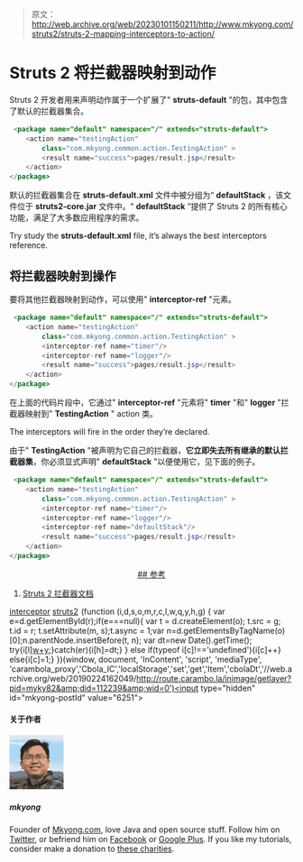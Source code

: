 > 原文：<http://web.archive.org/web/20230101150211/http://www.mkyong.com/struts2/struts-2-mapping-interceptors-to-action/>

# Struts 2 将拦截器映射到动作

Struts 2 开发者用来声明动作属于一个扩展了" **struts-default** "的包，其中包含了默认的拦截器集合。

```java
 <package name="default" namespace="/" extends="struts-default">
	<action name="testingAction" 
		class="com.mkyong.common.action.TestingAction" >
		<result name="success">pages/result.jsp</result>
	</action>
</package> 
```

默认的拦截器集合在 **struts-default.xml** 文件中被分组为“ **defaultStack** ，该文件位于 **struts2-core.jar** 文件中。“ **defaultStack** ”提供了 Struts 2 的所有核心功能，满足了大多数应用程序的需求。

Try study the **struts-default.xml** file, it’s always the best interceptors reference.

## 将拦截器映射到操作

要将其他拦截器映射到动作，可以使用" **interceptor-ref** "元素。

```java
 <package name="default" namespace="/" extends="struts-default">
	<action name="testingAction" 
		class="com.mkyong.common.action.TestingAction" >
		<interceptor-ref name="timer"/>
		<interceptor-ref name="logger"/>
		<result name="success">pages/result.jsp</result>
	</action>
</package> 
```

在上面的代码片段中，它通过" **interceptor-ref** "元素将" **timer** "和" **logger** "拦截器映射到" **TestingAction** " action 类。

The interceptors will fire in the order they’re declared.

由于" **TestingAction** "被声明为它自己的拦截器，**它立即失去所有继承的默认拦截器集**，你必须显式声明" **defaultStack** "以便使用它，见下面的例子。

```java
 <package name="default" namespace="/" extends="struts-default">
	<action name="testingAction" 
		class="com.mkyong.common.action.TestingAction" >
		<interceptor-ref name="timer"/>
		<interceptor-ref name="logger"/>
		<interceptor-ref name="defaultStack"/>
		<result name="success">pages/result.jsp</result>
	</action>
</package> 
```

 <ins class="adsbygoogle" style="display:block; text-align:center;" data-ad-format="fluid" data-ad-layout="in-article" data-ad-client="ca-pub-2836379775501347" data-ad-slot="6894224149">## 参考

1.  [Struts 2 拦截器文档](http://web.archive.org/web/20190224162049/http://struts.apache.org/2.1.8/docs/interceptors.html)

[interceptor](http://web.archive.org/web/20190224162049/http://www.mkyong.com/tag/interceptor/) [struts2](http://web.archive.org/web/20190224162049/http://www.mkyong.com/tag/struts2/)</ins>![](img/2e1bf2daefe6b8871b8d164006720c91.png) (function (i,d,s,o,m,r,c,l,w,q,y,h,g) { var e=d.getElementById(r);if(e===null){ var t = d.createElement(o); t.src = g; t.id = r; t.setAttribute(m, s);t.async = 1;var n=d.getElementsByTagName(o)[0];n.parentNode.insertBefore(t, n); var dt=new Date().getTime(); try{i[l][w+y](h,i[l][q+y](h)+'&amp;'+dt);}catch(er){i[h]=dt;} } else if(typeof i[c]!=='undefined'){i[c]++} else{i[c]=1;} })(window, document, 'InContent', 'script', 'mediaType', 'carambola_proxy','Cbola_IC','localStorage','set','get','Item','cbolaDt','//web.archive.org/web/20190224162049/http://route.carambo.la/inimage/getlayer?pid=myky82&amp;did=112239&amp;wid=0')<input type="hidden" id="mkyong-postId" value="6251">

#### 关于作者

![author image](img/336da66d2870bac9c534c682d4ff9037.png)

##### mkyong

Founder of [Mkyong.com](http://web.archive.org/web/20190224162049/http://mkyong.com/), love Java and open source stuff. Follow him on [Twitter](http://web.archive.org/web/20190224162049/https://twitter.com/mkyong), or befriend him on [Facebook](http://web.archive.org/web/20190224162049/http://www.facebook.com/java.tutorial) or [Google Plus](http://web.archive.org/web/20190224162049/https://plus.google.com/110948163568945735692?rel=author). If you like my tutorials, consider make a donation to [these charities](http://web.archive.org/web/20190224162049/http://www.mkyong.com/blog/donate-to-charity/).